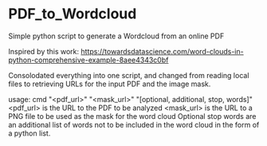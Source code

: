 # PDF_to_Wordcloud
Simple python script to generate a Wordcloud from an online PDF

Inspired by this work:  https://towardsdatascience.com/word-clouds-in-python-comprehensive-example-8aee4343c0bf

Consolodated everything into one script, and changed from 
reading local files to retrieving URLs for the input PDF 
and the image mask.

usage:  cmd "<pdf_url>" "<mask_url>" "[optional, additional, stop, words]" 
<pdf_url> is the URL to the PDF to be analyzed 
<mask_url> is the URL to a PNG file to be used as the mask for the word cloud 
Optional stop words are an additional list of words not to be included in the word cloud in the form of a python list. 

